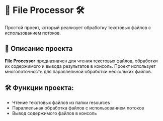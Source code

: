 # 📂 **File Processor** 🛠️

Простой проект, который реализует обработку текстовых файлов с использованием потоков.

## 📜 Описание проекта
**File Processor** предназначен для чтения текстовых файлов, обработки их содержимого и вывода результатов в консоль. Проект использует многопоточность для параллельной обработки нескольких файлов.

## 🛠️ Функции проекта:
* Чтение текстовых файлов из папки resources
* Параллельная обработка файлов с использованием потоков
* Вывод содержимого файлов в консоль

